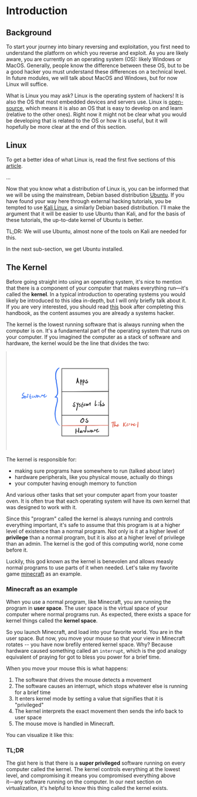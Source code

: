 # Introduction

## Background 
To start your journey into binary reversing and exploitation, you first need to understand the platform
on which you reverse and exploit. As you are likely aware, you are currently on an operating system (OS):
likely Windows or MacOS. Generally, people know the difference between these OS, but
to be a good hacker you must understand these differences on a technical level. In future modules,
we will talk about MacOS and Windows, but for now Linux will suffice.

What is Linux you may ask? Linux is the operating system of hackers! It is also the OS
that most embedded devices and servers use. Linux is [open-source](https://opensource.com/resources/what-open-source),
which means it is also an OS that is easy to develop on and learn (relative 
to the other ones). Right now it might not be clear what you would be developing that is related
to the OS or how it is useful, but it will hopefully be more clear at the end 
of this section.

## Linux

To get a better idea of what Linux is, read the first five sections of this 
[article](https://www.linux.com/what-is-linux/). 

...

Now that you know what a distribution of Linux is, you can be informed that we will be using the mainstream, 
Debian based distribution [Ubuntu](https://ubuntu.com/tutorials). If you have found your way here 
through external hacking tutorials, you be tempted to use [Kali Linux](https://www.kali.org/downloads/), a
similarly Debian based distribution. I'll make the argument that it will be easier to use Ubuntu than Kali,
and for the basis of these tutorials, the up-to-date kernel of Ubuntu is better.

TL;DR: We will use Ubuntu, almost none of the tools on Kali are needed for this.

In the next sub-section, we get Ubuntu installed.

## The Kernel

Before going straight into using an operating system, it's nice to mention that there is a component of
your computer that makes everything run―it's called the **kernel**. In a typical introduction to 
operating systems you would likely be introduced to this idea in-depth, but I will only briefly 
talk about it. If you are very interested, you should read [this](https://www.amazon.com/Understanding-Linux-Kernel-Third-Daniel/dp/0596005652) book after completing this handbook,
as the content assumes you are already a systems hacker.

The kernel is the lowest running software that is always running when the computer is on. It's a fundamental
part of the operating system that runs on your computer. If you imagined the computer as a stack of 
software and hardware, the kernel would be the line that divides the two:

![picture of computer stack](./computer_stack.jpeg)

The kernel is responsible for:
- making sure programs have somewhere to run (talked about later)
- hardware peripherals, like you physical mouse, actually do things
- your computer having enough memory to function 

And various other tasks that set your computer apart from your toaster oven. It is often true that each 
operating system will have its own kernel that was designed to work with it.

Since this "program" called the kernel is always running and controls everything important, it's safe to 
assume that this program is at a higher level of existence than a normal program. Not only is it at a 
higher level of **privilege** than a normal program, but it is also at a higher level of privilege than
an admin. The kernel is the god of this computing world, none come before it. 

Luckily, this god known as the kernel is benevolen and allows measly normal programs to use parts of
it when needed. Let's take my favorite game [minecraft](https://minecraft.net) as an example.

### Minecraft as an example

When you use a normal program, like Minecraft, you are running the program in **user space**. The
user space is the virtual space of your computer where normal programs run. As expected, there 
exists a space for kernel things called the **kernel space**.  

So you launch Minecraft, and load into your favorite world. You are in the user space. But now,
you move your mouse so that your view in Minecraft rotates -- you have now brefily entered 
kernel space. Why? Because hardware caused something called an `interrupt`, which is the 
god analogy equivalent of praying for got to bless you power for a brief time. 

When you move your mouse this is what happens:
1. The software that drives the mouse detects a movement
2. The software causes an interrupt, which stops whatever else is running for a brief time
3. It enters kernel mode by setting a value that signifies that it is "privileged"
4. The kernel interprets the exact movement then sends the info back to user space 
5. The mouse move is handled in Minecraft. 

You can visualize it like this:

### TL;DR

The gist here is that there is a **super privileged** software running on every computer called
the kernel. The kernel controls everything at the lowest level, and compromising it means you
compromised everything above it―any software running on the computer. In our next section
on virtualization, it's helpful to know this thing called the kernel exists. 
